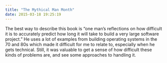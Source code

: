 ```yaml
---
title: "The Mythical Man Month"
date: 2015-03-18 19:25:19
---
```


The best way to describe this book is “one man’s reflections on how difficult it is to accurately predict how long it will take to build a very large software project.” He uses a lot of examples from building operating systems in the 70 and 80s which made it difficult for me to relate to, especially when he gets technical. Still, it was valuable to get a sense of how difficult these kinds of problems are, and see some approaches to handling it.
